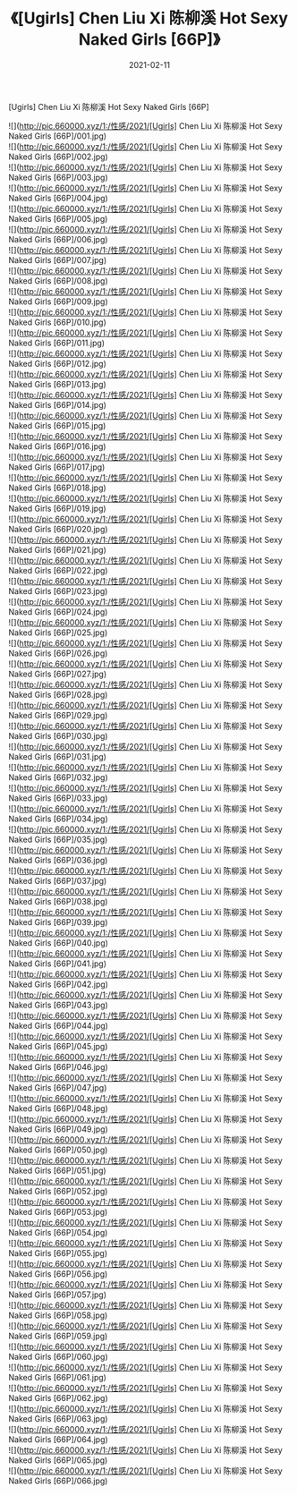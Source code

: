 ﻿---
layout: post
title:  《[Ugirls] Chen Liu Xi 陈柳溪 Hot Sexy Naked Girls [66P]》
date:   2021-02-11
img: http://pic.660000.xyz/1:/性感/2021/[Ugirls] Chen Liu Xi 陈柳溪 Hot Sexy Naked Girls [66P]/000.jpg
categories: [美女, 清纯, 唯美]
---

[Ugirls] Chen Liu Xi 陈柳溪 Hot Sexy Naked Girls [66P]

  ![](http://pic.660000.xyz/1:/性感/2021/[Ugirls] Chen Liu Xi 陈柳溪 Hot Sexy Naked Girls [66P]/001.jpg) <br> ![](http://pic.660000.xyz/1:/性感/2021/[Ugirls] Chen Liu Xi 陈柳溪 Hot Sexy Naked Girls [66P]/002.jpg) <br> ![](http://pic.660000.xyz/1:/性感/2021/[Ugirls] Chen Liu Xi 陈柳溪 Hot Sexy Naked Girls [66P]/003.jpg) <br> ![](http://pic.660000.xyz/1:/性感/2021/[Ugirls] Chen Liu Xi 陈柳溪 Hot Sexy Naked Girls [66P]/004.jpg) <br> ![](http://pic.660000.xyz/1:/性感/2021/[Ugirls] Chen Liu Xi 陈柳溪 Hot Sexy Naked Girls [66P]/005.jpg) <br> ![](http://pic.660000.xyz/1:/性感/2021/[Ugirls] Chen Liu Xi 陈柳溪 Hot Sexy Naked Girls [66P]/006.jpg) <br> ![](http://pic.660000.xyz/1:/性感/2021/[Ugirls] Chen Liu Xi 陈柳溪 Hot Sexy Naked Girls [66P]/007.jpg) <br> ![](http://pic.660000.xyz/1:/性感/2021/[Ugirls] Chen Liu Xi 陈柳溪 Hot Sexy Naked Girls [66P]/008.jpg) <br> ![](http://pic.660000.xyz/1:/性感/2021/[Ugirls] Chen Liu Xi 陈柳溪 Hot Sexy Naked Girls [66P]/009.jpg) <br> ![](http://pic.660000.xyz/1:/性感/2021/[Ugirls] Chen Liu Xi 陈柳溪 Hot Sexy Naked Girls [66P]/010.jpg) <br> ![](http://pic.660000.xyz/1:/性感/2021/[Ugirls] Chen Liu Xi 陈柳溪 Hot Sexy Naked Girls [66P]/011.jpg) <br> ![](http://pic.660000.xyz/1:/性感/2021/[Ugirls] Chen Liu Xi 陈柳溪 Hot Sexy Naked Girls [66P]/012.jpg) <br> ![](http://pic.660000.xyz/1:/性感/2021/[Ugirls] Chen Liu Xi 陈柳溪 Hot Sexy Naked Girls [66P]/013.jpg) <br> ![](http://pic.660000.xyz/1:/性感/2021/[Ugirls] Chen Liu Xi 陈柳溪 Hot Sexy Naked Girls [66P]/014.jpg) <br> ![](http://pic.660000.xyz/1:/性感/2021/[Ugirls] Chen Liu Xi 陈柳溪 Hot Sexy Naked Girls [66P]/015.jpg) <br> ![](http://pic.660000.xyz/1:/性感/2021/[Ugirls] Chen Liu Xi 陈柳溪 Hot Sexy Naked Girls [66P]/016.jpg) <br> ![](http://pic.660000.xyz/1:/性感/2021/[Ugirls] Chen Liu Xi 陈柳溪 Hot Sexy Naked Girls [66P]/017.jpg) <br> ![](http://pic.660000.xyz/1:/性感/2021/[Ugirls] Chen Liu Xi 陈柳溪 Hot Sexy Naked Girls [66P]/018.jpg) <br> ![](http://pic.660000.xyz/1:/性感/2021/[Ugirls] Chen Liu Xi 陈柳溪 Hot Sexy Naked Girls [66P]/019.jpg) <br> ![](http://pic.660000.xyz/1:/性感/2021/[Ugirls] Chen Liu Xi 陈柳溪 Hot Sexy Naked Girls [66P]/020.jpg) <br> ![](http://pic.660000.xyz/1:/性感/2021/[Ugirls] Chen Liu Xi 陈柳溪 Hot Sexy Naked Girls [66P]/021.jpg) <br> ![](http://pic.660000.xyz/1:/性感/2021/[Ugirls] Chen Liu Xi 陈柳溪 Hot Sexy Naked Girls [66P]/022.jpg) <br> ![](http://pic.660000.xyz/1:/性感/2021/[Ugirls] Chen Liu Xi 陈柳溪 Hot Sexy Naked Girls [66P]/023.jpg) <br> ![](http://pic.660000.xyz/1:/性感/2021/[Ugirls] Chen Liu Xi 陈柳溪 Hot Sexy Naked Girls [66P]/024.jpg) <br> ![](http://pic.660000.xyz/1:/性感/2021/[Ugirls] Chen Liu Xi 陈柳溪 Hot Sexy Naked Girls [66P]/025.jpg) <br> ![](http://pic.660000.xyz/1:/性感/2021/[Ugirls] Chen Liu Xi 陈柳溪 Hot Sexy Naked Girls [66P]/026.jpg) <br> ![](http://pic.660000.xyz/1:/性感/2021/[Ugirls] Chen Liu Xi 陈柳溪 Hot Sexy Naked Girls [66P]/027.jpg) <br> ![](http://pic.660000.xyz/1:/性感/2021/[Ugirls] Chen Liu Xi 陈柳溪 Hot Sexy Naked Girls [66P]/028.jpg) <br> ![](http://pic.660000.xyz/1:/性感/2021/[Ugirls] Chen Liu Xi 陈柳溪 Hot Sexy Naked Girls [66P]/029.jpg) <br> ![](http://pic.660000.xyz/1:/性感/2021/[Ugirls] Chen Liu Xi 陈柳溪 Hot Sexy Naked Girls [66P]/030.jpg) <br> ![](http://pic.660000.xyz/1:/性感/2021/[Ugirls] Chen Liu Xi 陈柳溪 Hot Sexy Naked Girls [66P]/031.jpg) <br> ![](http://pic.660000.xyz/1:/性感/2021/[Ugirls] Chen Liu Xi 陈柳溪 Hot Sexy Naked Girls [66P]/032.jpg) <br> ![](http://pic.660000.xyz/1:/性感/2021/[Ugirls] Chen Liu Xi 陈柳溪 Hot Sexy Naked Girls [66P]/033.jpg) <br> ![](http://pic.660000.xyz/1:/性感/2021/[Ugirls] Chen Liu Xi 陈柳溪 Hot Sexy Naked Girls [66P]/034.jpg) <br> ![](http://pic.660000.xyz/1:/性感/2021/[Ugirls] Chen Liu Xi 陈柳溪 Hot Sexy Naked Girls [66P]/035.jpg) <br> ![](http://pic.660000.xyz/1:/性感/2021/[Ugirls] Chen Liu Xi 陈柳溪 Hot Sexy Naked Girls [66P]/036.jpg) <br> ![](http://pic.660000.xyz/1:/性感/2021/[Ugirls] Chen Liu Xi 陈柳溪 Hot Sexy Naked Girls [66P]/037.jpg) <br> ![](http://pic.660000.xyz/1:/性感/2021/[Ugirls] Chen Liu Xi 陈柳溪 Hot Sexy Naked Girls [66P]/038.jpg) <br> ![](http://pic.660000.xyz/1:/性感/2021/[Ugirls] Chen Liu Xi 陈柳溪 Hot Sexy Naked Girls [66P]/039.jpg) <br> ![](http://pic.660000.xyz/1:/性感/2021/[Ugirls] Chen Liu Xi 陈柳溪 Hot Sexy Naked Girls [66P]/040.jpg) <br> ![](http://pic.660000.xyz/1:/性感/2021/[Ugirls] Chen Liu Xi 陈柳溪 Hot Sexy Naked Girls [66P]/041.jpg) <br> ![](http://pic.660000.xyz/1:/性感/2021/[Ugirls] Chen Liu Xi 陈柳溪 Hot Sexy Naked Girls [66P]/042.jpg) <br> ![](http://pic.660000.xyz/1:/性感/2021/[Ugirls] Chen Liu Xi 陈柳溪 Hot Sexy Naked Girls [66P]/043.jpg) <br> ![](http://pic.660000.xyz/1:/性感/2021/[Ugirls] Chen Liu Xi 陈柳溪 Hot Sexy Naked Girls [66P]/044.jpg) <br> ![](http://pic.660000.xyz/1:/性感/2021/[Ugirls] Chen Liu Xi 陈柳溪 Hot Sexy Naked Girls [66P]/045.jpg) <br> ![](http://pic.660000.xyz/1:/性感/2021/[Ugirls] Chen Liu Xi 陈柳溪 Hot Sexy Naked Girls [66P]/046.jpg) <br> ![](http://pic.660000.xyz/1:/性感/2021/[Ugirls] Chen Liu Xi 陈柳溪 Hot Sexy Naked Girls [66P]/047.jpg) <br> ![](http://pic.660000.xyz/1:/性感/2021/[Ugirls] Chen Liu Xi 陈柳溪 Hot Sexy Naked Girls [66P]/048.jpg) <br> ![](http://pic.660000.xyz/1:/性感/2021/[Ugirls] Chen Liu Xi 陈柳溪 Hot Sexy Naked Girls [66P]/049.jpg) <br> ![](http://pic.660000.xyz/1:/性感/2021/[Ugirls] Chen Liu Xi 陈柳溪 Hot Sexy Naked Girls [66P]/050.jpg) <br> ![](http://pic.660000.xyz/1:/性感/2021/[Ugirls] Chen Liu Xi 陈柳溪 Hot Sexy Naked Girls [66P]/051.jpg) <br> ![](http://pic.660000.xyz/1:/性感/2021/[Ugirls] Chen Liu Xi 陈柳溪 Hot Sexy Naked Girls [66P]/052.jpg) <br> ![](http://pic.660000.xyz/1:/性感/2021/[Ugirls] Chen Liu Xi 陈柳溪 Hot Sexy Naked Girls [66P]/053.jpg) <br> ![](http://pic.660000.xyz/1:/性感/2021/[Ugirls] Chen Liu Xi 陈柳溪 Hot Sexy Naked Girls [66P]/054.jpg) <br> ![](http://pic.660000.xyz/1:/性感/2021/[Ugirls] Chen Liu Xi 陈柳溪 Hot Sexy Naked Girls [66P]/055.jpg) <br> ![](http://pic.660000.xyz/1:/性感/2021/[Ugirls] Chen Liu Xi 陈柳溪 Hot Sexy Naked Girls [66P]/056.jpg) <br> ![](http://pic.660000.xyz/1:/性感/2021/[Ugirls] Chen Liu Xi 陈柳溪 Hot Sexy Naked Girls [66P]/057.jpg) <br> ![](http://pic.660000.xyz/1:/性感/2021/[Ugirls] Chen Liu Xi 陈柳溪 Hot Sexy Naked Girls [66P]/058.jpg) <br> ![](http://pic.660000.xyz/1:/性感/2021/[Ugirls] Chen Liu Xi 陈柳溪 Hot Sexy Naked Girls [66P]/059.jpg) <br> ![](http://pic.660000.xyz/1:/性感/2021/[Ugirls] Chen Liu Xi 陈柳溪 Hot Sexy Naked Girls [66P]/060.jpg) <br> ![](http://pic.660000.xyz/1:/性感/2021/[Ugirls] Chen Liu Xi 陈柳溪 Hot Sexy Naked Girls [66P]/061.jpg) <br> ![](http://pic.660000.xyz/1:/性感/2021/[Ugirls] Chen Liu Xi 陈柳溪 Hot Sexy Naked Girls [66P]/062.jpg) <br> ![](http://pic.660000.xyz/1:/性感/2021/[Ugirls] Chen Liu Xi 陈柳溪 Hot Sexy Naked Girls [66P]/063.jpg) <br> ![](http://pic.660000.xyz/1:/性感/2021/[Ugirls] Chen Liu Xi 陈柳溪 Hot Sexy Naked Girls [66P]/064.jpg) <br> ![](http://pic.660000.xyz/1:/性感/2021/[Ugirls] Chen Liu Xi 陈柳溪 Hot Sexy Naked Girls [66P]/065.jpg) <br> ![](http://pic.660000.xyz/1:/性感/2021/[Ugirls] Chen Liu Xi 陈柳溪 Hot Sexy Naked Girls [66P]/066.jpg) <br>